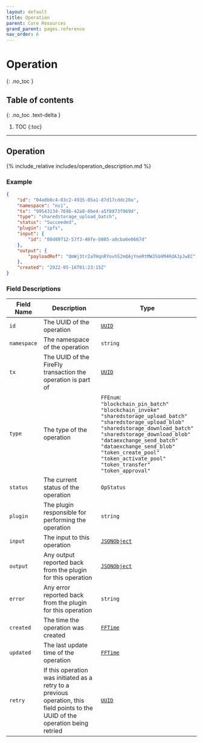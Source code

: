 ```yaml
---
layout: default
title: Operation
parent: Core Resources
grand_parent: pages.reference
nav_order: 6
---
```


# Operation
{: .no_toc }

## Table of contents
{: .no_toc .text-delta }

1. TOC
{:toc}

---
## Operation

{% include_relative includes/operation_description.md %}

### Example

```json
{
    "id": "04a8b0c4-03c2-4935-85a1-87d17cddc20a",
    "namespace": "ns1",
    "tx": "99543134-769b-42a8-8be4-a5f8873f969d",
    "type": "sharedstorage_upload_batch",
    "status": "Succeeded",
    "plugin": "ipfs",
    "input": {
        "id": "80d89712-57f3-48fe-b085-a8cba6e0667d"
    },
    "output": {
        "payloadRef": "QmWj3tr2aTHqnRYovhS2mQAjYneRtMWJSU4M4RdAJpJwEC"
    },
    "created": "2022-05-16T01:23:15Z"
}
```

### Field Descriptions

| Field Name | Description | Type |
|------------|-------------|------|
| `id` | The UUID of the operation | [`UUID`](simpletypes#uuid) |
| `namespace` | The namespace of the operation | `string` |
| `tx` | The UUID of the FireFly transaction the operation is part of | [`UUID`](simpletypes#uuid) |
| `type` | The type of the operation | `FFEnum`:<br/>`"blockchain_pin_batch"`<br/>`"blockchain_invoke"`<br/>`"sharedstorage_upload_batch"`<br/>`"sharedstorage_upload_blob"`<br/>`"sharedstorage_download_batch"`<br/>`"sharedstorage_download_blob"`<br/>`"dataexchange_send_batch"`<br/>`"dataexchange_send_blob"`<br/>`"token_create_pool"`<br/>`"token_activate_pool"`<br/>`"token_transfer"`<br/>`"token_approval"` |
| `status` | The current status of the operation | `OpStatus` |
| `plugin` | The plugin responsible for performing the operation | `string` |
| `input` | The input to this operation | [`JSONObject`](simpletypes#jsonobject) |
| `output` | Any output reported back from the plugin for this operation | [`JSONObject`](simpletypes#jsonobject) |
| `error` | Any error reported back from the plugin for this operation | `string` |
| `created` | The time the operation was created | [`FFTime`](simpletypes#fftime) |
| `updated` | The last update time of the operation | [`FFTime`](simpletypes#fftime) |
| `retry` | If this operation was initiated as a retry to a previous operation, this field points to the UUID of the operation being retried | [`UUID`](simpletypes#uuid) |

